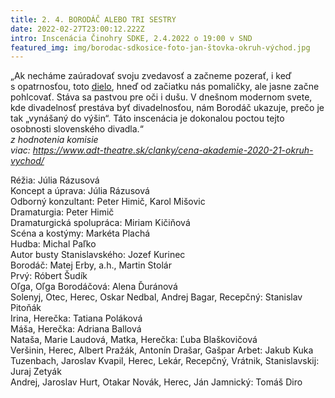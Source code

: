 ```yaml
---
title: 2. 4. BORODÁČ ALEBO TRI SESTRY
date: 2022-02-27T23:00:12.222Z
intro: Inscenácia Činohry SDKE, 2.4.2022 o 19:00 v SND
featured_img: img/borodac-sdkosice-foto-jan-štovka-okruh-východ.jpg
---
```

„Ak necháme zaúradovať svoju zvedavosť a začneme pozerať, i keď s opatrnosťou, toto [dielo](https://www.sdke.sk/sk/cinohra/karol-horak-michal-ditte-michal-balaz-borodac-alebo-tri-sestry), hneď od začiatku nás pomaličky, ale jasne začne pohlcovať. Stáva sa pastvou pre oči i dušu. V dnešnom modernom svete, kde divadelnosť prestáva byť divadelnosťou, nám Borodáč ukazuje, prečo je tak „vynášaný do výšin“. Táto inscenácia je dokonalou poctou tejto osobnosti slovenského divadla.“\
*z hodnotenia komisie*\
*viac: https://www.adt-theatre.sk/clanky/cena-akademie-2020-21-okruh-vychod/*

Réžia: Júlia Rázusová\
Koncept a úprava: Júlia Rázusová\
Odborný konzultant: Peter Himič, Karol Mišovic\
Dramaturgia: Peter Himič\
Dramaturgická spolupráca: Miriam Kičiňová\
Scéna a kostýmy: Markéta Plachá\
Hudba:	Michal Paľko\
Autor busty Stanislavského: Jozef Kurinec\
Borodáč: Matej Erby, a.h., Martin Stolár\
Prvý: Róbert Šudík\
Oľga, Oľga Borodáčová: Alena Ďuránová\
Solenyj, Otec, Herec, Oskar Nedbal, Andrej Bagar, Recepčný: Stanislav Pitoňák\
Irina, Herečka: Tatiana Poláková\
Máša, Herečka: Adriana Ballová\
Nataša, Marie Laudová, Matka, Herečka: Ľuba Blaškovičová\
Veršinin, Herec, Albert Pražák, Antonín Drašar, Gašpar Arbet: Jakub Kuka\
Tuzenbach, Jaroslav Kvapil, Herec, Lekár, Recepčný, Vrátnik, Stanislavskij: Juraj Zetyák\
Andrej, Jaroslav Hurt, Otakar Novák, Herec, Ján Jamnický:	Tomáš Diro